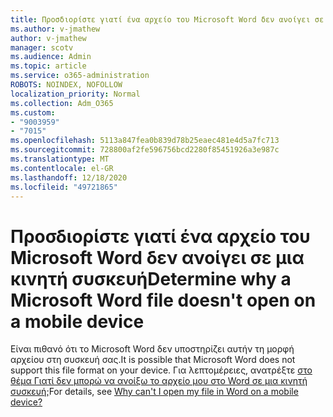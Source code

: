```yaml
---
title: Προσδιορίστε γιατί ένα αρχείο του Microsoft Word δεν ανοίγει σε μια κινητή συσκευή
ms.author: v-jmathew
author: v-jmathew
manager: scotv
ms.audience: Admin
ms.topic: article
ms.service: o365-administration
ROBOTS: NOINDEX, NOFOLLOW
localization_priority: Normal
ms.collection: Adm_O365
ms.custom:
- "9003959"
- "7015"
ms.openlocfilehash: 5113a847fea0b839d78b25eaec481e4d5a7fc713
ms.sourcegitcommit: 728800af2fe596756bcd2280f85451926a3e987c
ms.translationtype: MT
ms.contentlocale: el-GR
ms.lasthandoff: 12/18/2020
ms.locfileid: "49721865"
---
```

# <a name="determine-why-a-microsoft-word-file-doesnt-open-on-a-mobile-device"></a><span data-ttu-id="d7696-102">Προσδιορίστε γιατί ένα αρχείο του Microsoft Word δεν ανοίγει σε μια κινητή συσκευή</span><span class="sxs-lookup"><span data-stu-id="d7696-102">Determine why a Microsoft Word file doesn't open on a mobile device</span></span>

<span data-ttu-id="d7696-103">Είναι πιθανό ότι το Microsoft Word δεν υποστηρίζει αυτήν τη μορφή αρχείου στη συσκευή σας.</span><span class="sxs-lookup"><span data-stu-id="d7696-103">It is possible that Microsoft Word does not support this file format on your device.</span></span> <span data-ttu-id="d7696-104">Για λεπτομέρειες, ανατρέξτε [στο θέμα Γιατί δεν μπορώ να ανοίξω το αρχείο μου στο Word σε μια κινητή συσκευή;](https://go.microsoft.com/fwlink/?linkid=2135663)</span><span class="sxs-lookup"><span data-stu-id="d7696-104">For details, see [Why can't I open my file in Word on a mobile device?](https://go.microsoft.com/fwlink/?linkid=2135663)</span></span>
